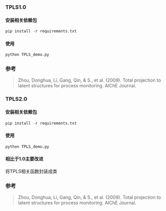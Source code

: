 ### TPLS1.0
#### 安装相关依赖包
~~~python
pip install -r requirements.txt
~~~
#### 使用
~~~ python
python TPLS_demo.py
~~~

### 参考
> Zhou, Donghua, Li, Gang, Qin, & S., et al. (2009). Total projection to latent structures for process monitoring. AIChE Journal.

### TPLS2.0

#### 安装相关依赖包

~~~python
pip install -r requirements.txt
~~~

#### 使用

~~~ python
python TPLS_demo.py
~~~

#### 相比于1.0主要改进

将TPLS相关函数封装成类



### 参考

> Zhou, Donghua, Li, Gang, Qin, & S., et al. (2009). Total projection to latent structures for process monitoring. AIChE Journal.